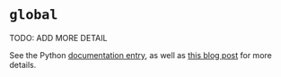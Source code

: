 # `global`

TODO: ADD MORE DETAIL

See the Python [documentation entry][keyword-global-docs], as well as [this blog post][keyword-global-etymology] for more details.

[keyword-global-docs]: https://docs.python.org/3/reference/simple_stmts.html#the-global-statement
[keyword-global-etymology]: https://yawpitchroll.com/posts/the-35-words-you-need-to-python/#global
